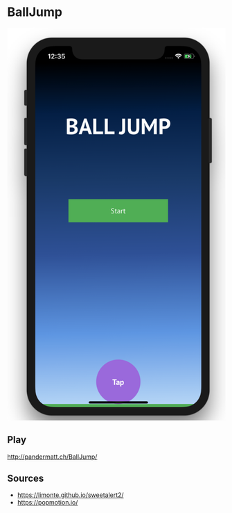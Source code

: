 # BallJump

![demo](demo/home.png)

## Play

<http://pandermatt.ch/BallJump/>

## Sources

* <https://limonte.github.io/sweetalert2/>
* <https://popmotion.io/>

